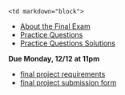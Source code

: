 	<td markdown="block">

* [About the Final Exam](slides/28/exams.html)
* [Practice Questions](resources/handouts/final/final_exam_practice.pdf)
* [Practice Questions Solutions](resources/handouts/final/final_exam_practice_solutions.pdf)
</td>
	<td markdown="block">
<!--
* Chapter 
* Chapter 
-->
</td>
	<td markdown="block">

__Due Monday, 12/12 at 11pm__

* [final project requirements](final-project.html)
* [final project submission form](https://docs.google.com/a/nyu.edu/forms/d/1Ps_5i_phj4aZ9LCvdr2XCKXhanS3AGV-pUAXrW1L6KY/edit)
</td>
